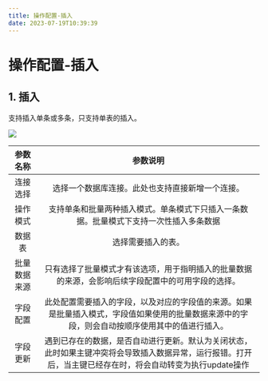 ```yaml
---
title: 操作配置-插入
date: 2023-07-19T10:39:39
---
```


# 操作配置-插入

## 1\. 插入

支持插入单条或多条，只支持单表的插入。

![](http://apaas.wxchina.com:8881/wp-content/uploads/1j.png)

|参数名称|参数说明|
|:---:|:---:|
|连接选择|选择一个数据库连接。此处也支持直接新增一个连接。|
|操作模式|支持单条和批量两种插入模式。单条模式下只插入一条数据。批量模式下支持一次性插入多条数据|
|数据表|选择需要插入的表。|
|批量数据来源|只有选择了批量模式才有该选项，用于指明插入的批量数据的来源，会影响后续字段配置中的可用字段的选择。|
|字段配置|此处配置需要插入的字段，以及对应的字段值的来源。如果是批量插入模式，字段值如果使用的批量数据来源中的字段，则会自动按顺序使用其中的值进行插入。|
|字段更新|遇到已存在的数据，是否自动进行更新。默认为关闭状态，此时如果主键冲突将会导致插入数据异常，运行报错。打开后，当主键已经存在时，将会自动转变为执行update操作|
